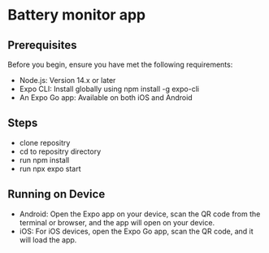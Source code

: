 # Battery monitor app


## Prerequisites
Before you begin, ensure you have met the following requirements:

- Node.js: Version 14.x or later
- Expo CLI: Install globally using npm install -g expo-cli
- An Expo Go app: Available on both iOS and Android

## Steps

- clone repositry
- cd to repositry directory
- run npm install
- run npx expo start

## Running on Device

- Android: Open the Expo app on your device, scan the QR code from the terminal or browser, and the app will open on your device.
- iOS: For iOS devices, open the Expo Go app, scan the QR code, and it will load the app.
